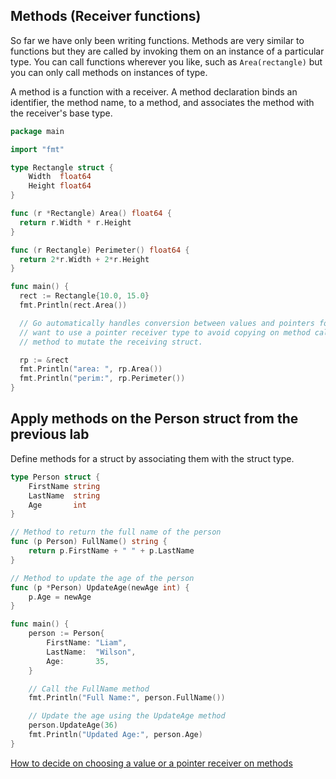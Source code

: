 ## Methods (Receiver functions)

So far we have only been writing functions. Methods are very similar to functions but they are called by invoking them on an instance of a particular type. You can call functions wherever you like, such as `Area(rectangle)` but you can only call methods on instances of type.

A method is a function with a receiver. A method declaration binds an identifier, the method name, to a method, and associates the method with the receiver's base type.

```go
package main

import "fmt"

type Rectangle struct {
	Width  float64
	Height float64
}

func (r *Rectangle) Area() float64 {
  return r.Width * r.Height
}

func (r Rectangle) Perimeter() float64 {
  return 2*r.Width + 2*r.Height
}

func main() {
  rect := Rectangle{10.0, 15.0}
  fmt.Println(rect.Area())

  // Go automatically handles conversion between values and pointers for method calls. You may
  // want to use a pointer receiver type to avoid copying on method calls or to allow the 
  // method to mutate the receiving struct.

  rp := &rect
  fmt.Println("area: ", rp.Area())
  fmt.Println("perim:", rp.Perimeter())
}
```


## Apply methods on the Person struct from the previous lab
Define methods for a struct by associating them with the struct type. 

```go
type Person struct {
    FirstName string
    LastName  string
    Age       int
}

// Method to return the full name of the person
func (p Person) FullName() string {
    return p.FirstName + " " + p.LastName
}

// Method to update the age of the person
func (p *Person) UpdateAge(newAge int) {
    p.Age = newAge
}

func main() {
    person := Person{
        FirstName: "Liam",
        LastName:  "Wilson",
        Age:       35,
    }

    // Call the FullName method
    fmt.Println("Full Name:", person.FullName())

    // Update the age using the UpdateAge method
    person.UpdateAge(36)
    fmt.Println("Updated Age:", person.Age)
}

```
[How to decide on choosing a value or a pointer receiver on methods](https://github.com/golang/go/wiki/CodeReviewComments#receiver-type)